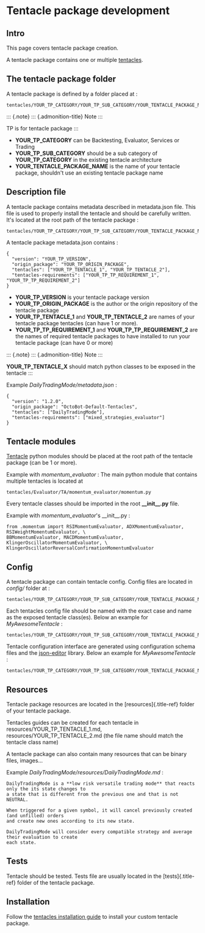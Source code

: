 Tentacle package development
============================

Intro
-----

This page covers tentacle package creation.

A tentacle package contains one or multiple
[tentacles](Tentacle-Development.html).

The tentacle package folder
---------------------------

A tentacle package is defined by a folder placed at :

``` {.sourceCode .shell}
tentacles/YOUR_TP_CATEGORY/YOUR_TP_SUB_CATEGORY/YOUR_TENTACLE_PACKAGE_NAME/
```

::: {.note}
::: {.admonition-title}
Note
:::

TP is for tentacle package
:::

-   **YOUR\_TP\_CATEGORY** can be Backtesting, Evaluator, Services or
    Trading
-   **YOUR\_TP\_SUB\_CATEGORY** should be a sub category of
    **YOUR\_TP\_CATEGORY** in the existing tentacle architecture
-   **YOUR\_TENTACLE\_PACKAGE\_NAME** is the name of your tentacle
    package, shouldn\'t use an existing tentacle package name

Description file
----------------

A tentacle package contains metadata described in metadata.json file.
This file is used to properly install the tentacle and should be
carefully written. It\'s located at the root path of the tentacle
package :

``` {.sourceCode .shell}
tentacles/YOUR_TP_CATEGORY/YOUR_TP_SUB_CATEGORY/YOUR_TENTACLE_PACKAGE_NAME/metadata.json
```

A tentacle package metadata.json contains :

``` {.sourceCode .json}
{
  "version": "YOUR_TP_VERSION",
  "origin_package": "YOUR_TP_ORIGIN_PACKAGE",
  "tentacles": ["YOUR_TP_TENTACLE_1", "YOUR_TP_TENTACLE_2"],
  "tentacles-requirements": ["YOUR_TP_TP_REQUIREMENT_1", "YOUR_TP_TP_REQUIREMENT_2"]
}
```

-   **YOUR\_TP\_VERSION** is your tentacle package version
-   **YOUR\_TP\_ORIGIN\_PACKAGE** is the author or the origin repository
    of the tentacle package
-   **YOUR\_TP\_TENTACLE\_1** and **YOUR\_TP\_TENTACLE\_2** are names of
    your tentacle package tentacles (can have 1 or more).
-   **YOUR\_TP\_TP\_REQUIREMENT\_1** and
    **YOUR\_TP\_TP\_REQUIREMENT\_2** are the names of required tentacle
    packages to have installed to run your tentacle package (can have 0
    or more)

::: {.note}
::: {.admonition-title}
Note
:::

**YOUR\_TP\_TENTACLE\_X** should match python classes to be exposed in
the tentacle
:::

Example *DailyTradingMode/metadata.json* :

``` {.sourceCode .json}
{
  "version": "1.2.0",
  "origin_package": "OctoBot-Default-Tentacles",
  "tentacles": ["DailyTradingMode"],
  "tentacles-requirements": ["mixed_strategies_evaluator"]
}
```

Tentacle modules
----------------

[Tentacle](Tentacle-Development.html) python modules should be placed at
the root path of the tentacle package (can be 1 or more).

Example with *momentum\_evaluator* : The main python module that
contains multiple tentacles is located at

``` {.sourceCode .shell}
tentacles/Evaluator/TA/momentum_evaluator/momentum.py
```

Every tentacle classes should be imported in the root
**\_\_init\_\_.py** file.

Example with *momentum\_evaluator*\'s \_\_init\_\_.py :

``` {.sourceCode .python}
from .momentum import RSIMomentumEvaluator, ADXMomentumEvaluator, RSIWeightMomentumEvaluator, \
BBMomentumEvaluator, MACDMomentumEvaluator, KlingerOscillatorMomentumEvaluator, \
KlingerOscillatorReversalConfirmationMomentumEvaluator
```

Config
------

A tentacle package can contain tentacle config. Config files are located
in *config/* folder at :

``` {.sourceCode .shell}
tentacles/YOUR_TP_CATEGORY/YOUR_TP_SUB_CATEGORY/YOUR_TENTACLE_PACKAGE_NAME/config/
```

Each tentacles config file should be named with the exact case and name
as the exposed tentacle class(es). Below an example for
*MyAwesomeTentacle* :

``` {.sourceCode .shell}
tentacles/YOUR_TP_CATEGORY/YOUR_TP_SUB_CATEGORY/YOUR_TENTACLE_PACKAGE_NAME/config/MyAwesomeTentacle.json
```

Tentacle configuration interface are generated using configuration
schema files and the
[json-editor](https://github.com/json-editor/json-editor) library. Below
an example for *MyAwesomeTentacle* :

``` {.sourceCode .shell}
tentacles/YOUR_TP_CATEGORY/YOUR_TP_SUB_CATEGORY/YOUR_TENTACLE_PACKAGE_NAME/config/MyAwesomeTentacle_schema.json
```

Resources
---------

Tentacle package resources are located in the [resources]{.title-ref}
folder of your tentacle package.

Tentacles guides can be created for each tentacle in
resources/YOUR\_TP\_TENTACLE\_1.md, resources/YOUR\_TP\_TENTACLE\_2.md
(the file name should match the tentacle class name)

A tentacle package can also contain many resources that can be binary
files, images\...

Example *DailyTradingMode/resources/DailyTradingMode.md* :

``` {.sourceCode .md}
DailyTradingMode is a **low risk versatile trading mode** that reacts only the its state changes to
a state that is different from the previous one and that is not NEUTRAL.

When triggered for a given symbol, it will cancel previously created (and unfilled) orders
and create new ones according to its new state.

DailyTradingMode will consider every compatible strategy and average their evaluation to create
each state.
```

Tests
-----

Tentacle should be tested. Tests file are usually located in the
[tests]{.title-ref} folder of the tentacle package.

Installation
------------

Follow the [tentacles installation
guide](Customize-your-OctoBot.html#installing-tentacles) to install your
custom tentacle package.
